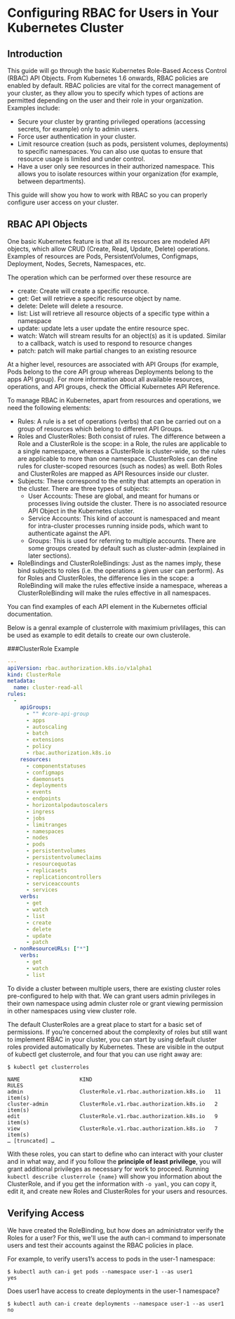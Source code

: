 # Configuring RBAC for Users in Your Kubernetes Cluster

## Introduction

This guide will go through the basic Kubernetes Role-Based Access Control (RBAC) API Objects. 
From Kubernetes 1.6 onwards, RBAC policies are enabled by default. RBAC policies are vital for the correct management of your cluster, as they allow you to specify which types of actions are permitted depending on the user and their role in your organization. Examples include:

- Secure your cluster by granting privileged operations (accessing secrets, for example) only to admin users.
- Force user authentication in your cluster.
- Limit resource creation (such as pods, persistent volumes, deployments) to specific namespaces. You can also use quotas to ensure that resource usage is limited and under control.
- Have a user only see resources in their authorized namespace. This allows you to isolate resources within your organization (for example, between departments). 

This guide will show you how to work with RBAC so you can properly configure user access on your cluster.

## RBAC API Objects

One basic Kubernetes feature is that all its resources are modeled API objects, which allow CRUD (Create, Read, Update, Delete) operations. Examples of resources are Pods, PersistentVolumes, Configmaps, Deployment, Nodes, Secrets, Namespaces, etc.

The operation which can be performed over these resource are 

- create: Create will create a specific resource.
- get: Get will retrieve a specific resource object by name.
- delete: Delete will delete a resource.
- list: List will retrieve all resource objects of a specific type within a namespace
- update: update lets a user update the entire resource spec. 
- watch: Watch will stream results for an object(s) as it is updated. Similar to a callback, watch is used to respond to resource changes
- patch: patch will make partial changes to an existing resource

At a higher level, resources are associated with API Groups (for example, Pods belong to the core API group whereas Deployments belong to the apps API group). For more information about all available resources, operations, and API groups, check the Official Kubernetes API Reference.

To manage RBAC in Kubernetes, apart from resources and operations, we need the following elements:

- Rules: A rule is a set of operations (verbs) that can be carried out on a group of resources which belong to different API Groups.
- Roles and ClusterRoles: Both consist of rules. The difference between a Role and a ClusterRole is the scope: in a Role, the rules are applicable to a single namespace, whereas a ClusterRole is cluster-wide, so the rules are applicable to more than one namespace. ClusterRoles can define rules for cluster-scoped resources (such as nodes) as well. Both Roles and ClusterRoles are mapped as API Resources inside our cluster.
- Subjects: These correspond to the entity that attempts an operation in the cluster. There are three types of subjects:
	- User Accounts: These are global, and meant for humans or processes living outside the cluster. There is no associated resource API Object in the Kubernetes cluster.
	- Service Accounts: This kind of account is namespaced and meant for intra-cluster processes running inside pods, which want to authenticate against the API.
	- Groups: This is used for referring to multiple accounts. There are some groups created by default such as cluster-admin (explained in later sections).
- RoleBindings and ClusterRoleBindings: Just as the names imply, these bind subjects to roles (i.e. the operations a given user can perform). As for Roles and ClusterRoles, the difference lies in the scope: a RoleBinding will make the rules effective inside a namespace, whereas a ClusterRoleBinding will make the rules effective in all namespaces.

You can find examples of each API element in the Kubernetes official documentation.

Below is a genral example of clusterrole with maximium privlilages, this can be used as example to edit details to create our own clusterole.

###ClusterRole Example


```yaml
---
apiVersion: rbac.authorization.k8s.io/v1alpha1
kind: ClusterRole
metadata:
  name: cluster-read-all
rules:
  -
    apiGroups:
      - "" #core-api-group
      - apps
      - autoscaling
      - batch
      - extensions
      - policy
      - rbac.authorization.k8s.io
    resources:
      - componentstatuses
      - configmaps
      - daemonsets
      - deployments
      - events
      - endpoints
      - horizontalpodautoscalers
      - ingress
      - jobs
      - limitranges
      - namespaces
      - nodes
      - pods
      - persistentvolumes
      - persistentvolumeclaims
      - resourcequotas
      - replicasets
      - replicationcontrollers
      - serviceaccounts
      - services
    verbs:
      - get
      - watch
      - list
      - create
      - delete
      - update
      - patch
  - nonResourceURLs: ["*"]
    verbs:
      - get
      - watch
      - list
```


To divide a cluster between multiple users, there are existing cluster roles pre-configured to help with that. We can grant users admin privileges in their own namespace using admin cluster role or grant viewing permission in other namespaces using view cluster role.

The default ClusterRoles are a great place to start for a basic set of permissions. If you’re concerned about the complexity of roles but still want to implement RBAC in your cluster, you can start by using default cluster roles provided automatically by Kubernetes. These are visible in the output of kubectl get clusterrole, and four that you can use right away are:

```
$ kubectl get clusterroles

NAME                   KIND                                       RULES
admin                  ClusterRole.v1.rbac.authorization.k8s.io   11 item(s)
cluster-admin          ClusterRole.v1.rbac.authorization.k8s.io   2 item(s)
edit                   ClusterRole.v1.rbac.authorization.k8s.io   9 item(s)
view                   ClusterRole.v1.rbac.authorization.k8s.io   7 item(s)
… [truncated] …
```

With these roles, you can start to define who can interact with your cluster and in what way, and if you follow the **principle of least privilege**, you will grant additional privileges as necessary for work to proceed. Running ```kubectl describe clusterrole {name}``` will show you information about the ClusterRole, and if you get the information with ```-o yaml```, you can copy it, edit it, and create new Roles and ClusterRoles for your users and resources.

## Verifying Access
We have created the RoleBinding, but how does an administrator verify the Roles for a user? For this, we'll use the auth can-i command to impersonate users and test their accounts against the RBAC policies in place.

For example, to verify users1’s access to pods in the user-1 namespace:

```
$ kubectl auth can-i get pods --namespace user-1 --as user1
yes
```
Does user1 have access to create deployments in the user-1 namespace?

```
$ kubectl auth can-i create deployments --namespace user-1 --as user1
no
```
